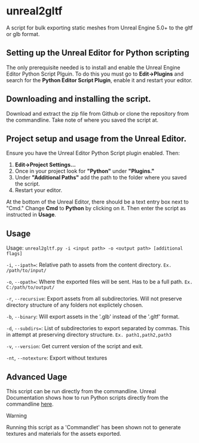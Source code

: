 # unreal2gltf
A script for bulk exporting static meshes from Unreal Engine 5.0+ to the gltf or glb format.

## Setting up the Unreal Editor for Python scripting
The only prerequisite needed is to install and enable the Unreal Engine Editor Python Script Plguin. To do this you must go to **Edit->Plugins** and search for the **Python Editor Script Plugin**, enable it and restart your editor.

## Downloading and installing the script.
Download and extract the zip file from Github or clone the repository from the commandline. Take note of where you saved the script at.


## Project setup and usage from the Unreal Editor.
Ensure you have the Unreal Editor Python Script plugin enabled. Then:
1. **Edit->Project Settings...**
2. Once in your project look for **"Python"** under **"Plugins."**
3. Under **"Additional Paths"** add the path to the folder where you saved the script.
4. Restart your editor.

At the bottom of the Unreal Editor, there should be a text entry box next to "Cmd." Change **Cmd** to **Python** by clicking on it. Then enter the script as instructed in **Usage**.

## Usage

Usage: `unreal2gltf.py -i <input path> -o <output path> [additional flags] `

`-i`, `--ipath=`: Relative path to assets from the content directory. `Ex. /path/to/input/`

`-o`, `--opath=`: Where the exported files will be sent. Has to be a full path. `Ex. C:/path/to/output/`

`-r`, `--recursive`: Export assets from all subdirectories. Will not preserve directory structure of any folders not explictely chosen.

`-b`, `--binary`: Will export assets in the '.glb' instead of the '.gltf' format.

`-d`, `--subdirs=`: List of subdirectories to export separated by commas. This in attempt at preserving directory structure. `Ex. path1,path2,path3`

`-v`, `--version`: Get current version of the script and exit.

`-nt`, `--notexture`: Export without textures

## Advanced Uage
This script can be run directly from the commandline. Unreal Documentation shows how to run Python scripts directly from the commandline [here](https://docs.unrealengine.com/5.0/en-US/scripting-the-unreal-editor-using-python/#thecommandline).
>[!WARNING]
> Running this script as a 'Commandlet' has been shown not to generate textures and materials for the assets exported.
